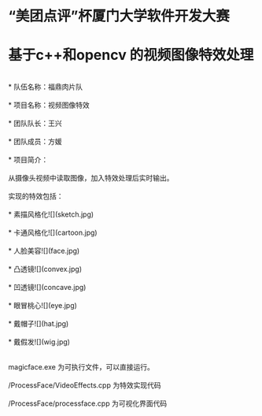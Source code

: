 ﻿# “美团点评”杯厦门大学软件开发大赛

基于c++和opencv 的视频图像特效处理<br>
================================================
<br>
* 队伍名称：福鼎肉片队<br><br>
* 项目名称：视频图像特效<br><br>
* 团队队长：王兴<br><br>
* 团队成员：方媛<br><br>
* 项目简介：<br><br>
从摄像头视频中读取图像，加入特效处理后实时输出。<br><br>
实现的特效包括：<br> <br>
  * 素描风格化![](sketch.jpg) <br><br>
  * 卡通风格化![](cartoon.jpg) <br><br>
  * 人脸美容![](face.jpg) <br><br>
  * 凸透镜![](convex.jpg) <br><br>
  * 凹透镜![](concave.jpg) <br><br>
  * 眼冒桃心![](eye.jpg) <br><br>
  * 戴帽子![](hat.jpg) <br><br>
  * 戴假发![](wig.jpg) <br><br>

magicface.exe    为可执行文件，可以直接运行。<br><br>
/ProcessFace/VideoEffects.cpp     为特效实现代码<br><br>
/ProcessFace/processface.cpp       为可视化界面代码<br><br>
